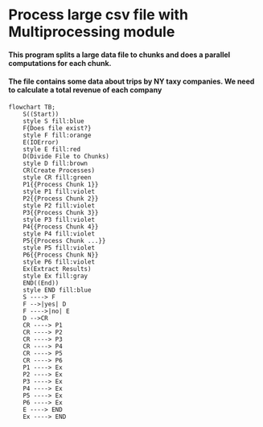 # Process large csv file with Multiprocessing module

#### This program splits a large data file to chunks and does a parallel computations for each chunk.
#### The file contains some data about trips by NY taxy companies. We need to calculate a total revenue of each company



```mermaid
flowchart TB;
    S((Start))
    style S fill:blue
    F{Does file exist?}
    style F fill:orange
    E(IOError)
    style E fill:red
    D(Divide File to Chunks)
    style D fill:brown
    CR(Create Processes)
    style CR fill:green
    P1{{Process Chunk 1}}
    style P1 fill:violet
    P2{{Process Chunk 2}}
    style P2 fill:violet
    P3{{Process Chunk 3}}
    style P3 fill:violet
    P4{{Process Chunk 4}}
    style P4 fill:violet
    P5{{Process Chunk ...}}
    style P5 fill:violet
    P6{{Process Chunk N}}
    style P6 fill:violet
    Ex(Extract Results)
    style Ex fill:gray
    END((End))
    style END fill:blue
    S ----> F
    F -->|yes| D
    F ---->|no| E
    D -->CR
    CR ----> P1
    CR ----> P2
    CR ----> P3
    CR ----> P4
    CR ----> P5
    CR ----> P6
    P1 ----> Ex
    P2 ----> Ex
    P3 ----> Ex
    P4 ----> Ex
    P5 ----> Ex
    P6 ----> Ex
    E ----> END
    Ex ----> END

```